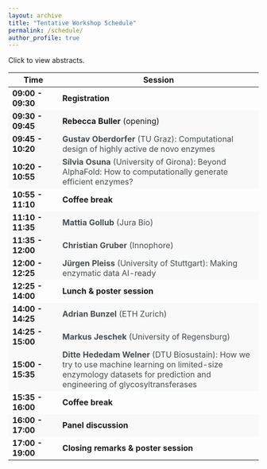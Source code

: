 ```yaml
---
layout: archive
title: "Tentative Workshop Schedule"
permalink: /schedule/
author_profile: true
---
```


<p>Click to view abstracts.</p>

<table>
  <thead>
    <tr>
      <th style="width: 20%;">Time</th>
      <th style="width: 80%;">Session</th>
    </tr>
  </thead>
  <tbody>
    <tr>
      <td><strong>09:00 - 09:30</strong></td>
      <td><strong>Registration</strong></td>
    </tr>
    <tr style="background-color: #f9f9f9;">
      <td><strong>09:30 - 09:45</strong></td>
      <td><strong>Rebecca Buller</strong> (opening)</td>
    </tr>
    <tr style="background-color: #f9f9f9;">
      <td><strong>09:45 - 10:20</strong></td>
      <td>
        <div class="clickable-row" onclick="toggleAbstract(this)">
          <strong>Gustav Oberdorfer</strong> (TU Graz): Computational design of highly active de novo enzymes 
        </div>
        <div class="abstract" style="display: none;">
          Abstract: Reliably introducing function into genetically encodable de novo proteins is still a challenging task. Current design methods mostly produce de novo enzymes with low activities. As a result, they require costly experimental optimization and high-throughput screening to be industrially viable. We developed rotamer inverted fragment finder–diffusion (Riff-Diff), a hybrid machine learning and atomistic modelling strategy for scaffolding catalytic arrays in de novo protein backbones. We show that proficient enzymes can be generated with Riff-Diff while screening as little as 35 designs. The talk will highlight challenges and findings during scaffolding active sites for catalyzing the retro-aldol and Morita Baylis-Hillman reaction, as well as metal cofactors of increasing complexity.
        </div>
      </td>
    </tr>
    <tr style="background-color: #f9f9f9;">
      <td><strong>10:20 - 10:55</strong></td>
      <td>
        <div class="clickable-row" onclick="toggleAbstract(this)">
          <strong>Sílvia Osuna</strong> (University of Girona): Beyond AlphaFold: How to computationally generate efficient enzymes?
        </div>
        <div class="abstract" style="display: none;">
          Abstract: tba
        </div>
      </td>
    </tr>
    <tr>
      <td><strong>10:55 - 11:10</strong></td>
      <td><strong>Coffee break</strong></td>
    </tr>
    <tr style="background-color: #f9f9f9;">
      <td><strong>11:10 - 11:35</strong></td>
      <td>
        <div class="clickable-row" onclick="toggleAbstract(this)">
          <strong>Mattia Gollub</strong> (Jura Bio)
        </div>
        <div class="abstract" style="display: none;">
          Abstract: tba
        </div>
      </td>
    </tr>
    <tr style="background-color: #f9f9f9;">
      <td><strong>11:35 - 12:00</strong></td>
      <td>
        <div class="clickable-row" onclick="toggleAbstract(this)">
          <strong>Christian Gruber</strong> (Innophore)
        </div>
        <div class="abstract" style="display: none;">
          Abstract: tba
        </div>
      </td>
    </tr>
    <tr style="background-color: #f9f9f9;">
      <td><strong>12:00 - 12:25</strong></td>
      <td>
        <div class="clickable-row" onclick="toggleAbstract(this)">
          <strong>Jürgen Pleiss</strong> (University of Stuttgart): Making enzymatic data AI-ready
        </div>
        <div class="abstract" style="display: none;">
          Abstract: tba
        </div>
      </td>
    </tr>
    <tr>
      <td><strong>12:25 - 14:00</strong></td>
      <td><strong>Lunch & poster session</strong></td>
    </tr>
    <tr style="background-color: #f9f9f9;">
      <td><strong>14:00 - 14:25</strong></td>
      <td>
        <div class="clickable-row" onclick="toggleAbstract(this)">
          <strong>Adrian Bunzel</strong> (ETH Zurich)
        </div>
        <div class="abstract" style="display: none;">
          Abstract: tba
        </div>
      </td>
    </tr>
    <tr style="background-color: #f9f9f9;">
      <td><strong>14:25 - 15:00</strong></td>
      <td>
        <div class="clickable-row" onclick="toggleAbstract(this)">
          <strong>Markus Jeschek</strong> (University of Regensburg)
        </div>
        <div class="abstract" style="display: none;">
          Abstract: tba
        </div>
      </td>
    </tr>
    <tr style="background-color: #f9f9f9;">
      <td><strong>15:00 - 15:35</strong></td>
      <td>
        <div class="clickable-row" onclick="toggleAbstract(this)">
          <strong>Ditte Hededam Welner</strong> (DTU Biosustain): How we try to use machine learning on limited-size enzymology datasets for prediction and engineering of glycosyltransferases
        </div>
        <div class="abstract" style="display: none;">
          Abstract: Functional prediction from enzyme sequence remains a major challenge in biocatalysis and enzyme engineering. For some enzyme families, sequence-function relationships are particularly elusive, and seem to be governed by complex patterns that escape our elucidation. This is true for glycosyltransferases of family 1. This enzyme family is promiscuous and notorious for escaping elucidation of robust structure-function relationships. It is also an enzyme family with large industrial potential, due to its capability of regioselective and stereoselective glycosylation of a vast array of industrially relevant molecules, including pharmaceuticals, nutraceuticals, and cosmetics.
Machine learning is becoming recognized a powerful tool in enzymology, due to its strength in recognizing patterns in complex data. It is challenged by the limited size and varying quality of many enzymology dataset. We continuously work to develop a robust and versatile predictor for glycosyltransferase prediction and engineering. The current status of this effort will be presented.
        </div>
      </td>
    </tr>
    <tr>
      <td><strong>15:35 - 16:00</strong></td>
      <td><strong>Coffee break</strong></td>
    </tr>
    <tr style="background-color: #f9f9f9;">
      <td><strong>16:00 - 17:00</strong></td>
      <td><strong>Panel discussion</strong></td>
    </tr>
    <tr>
      <td><strong>17:00 - 19:00</strong></td>
      <td><strong>Closing remarks & poster session</strong></td>
    </tr>
  </tbody>
</table>

<script>
  function toggleAbstract(row) {
    const abstract = row.nextElementSibling;
    if (abstract.style.display === "none" || abstract.style.display === "") {
      abstract.style.display = "block";
    } else {
      abstract.style.display = "none";
    }
  }
</script>

<style>
  .clickable-row {
    cursor: pointer;
    color: rgb(73, 78, 82);
    text-decoration: none;
  }
  .clickable-row:hover {
    color: rgb(73, 78, 82);
  }
  .abstract {
    margin-top: 5px;
    font-style: italic;
    background-color: #f9f9f9;
    padding: 10px;
    border-left: 3px solid #007bff;
  }
</style>
